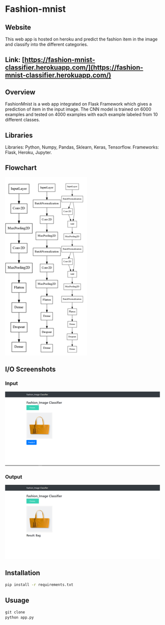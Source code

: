 # Fashion-mnist

## Website
This web app is hosted on heroku and predict the fashion item in the image and classify into the different categories.

## Link: [https://fashion-mnist-classifier.herokuapp.com/](https://fashion-mnist-classifier.herokuapp.com/)

## Overview
FashionMnist is a web app integrated on Flask Framework which gives a prediction of item in the input image. The CNN model is trained on 6000 examples and tested on 4000 examples with each example labeled from 10 different classes.

## Libraries
Libraries: Python, Numpy, Pandas, Sklearn, Keras, Tensorflow.
Frameworks: Flask, Heroku, Jupyter.

## Flowchart

![Flowchart](/img/block.png)

## I/O Screenshots

### Input

![](/img/img1.png)

### Output

![](/img/img2.png)

## Installation
```bash
pip install -r requirements.txt
```
## Usuage

```python
git clone
python app.py
```
